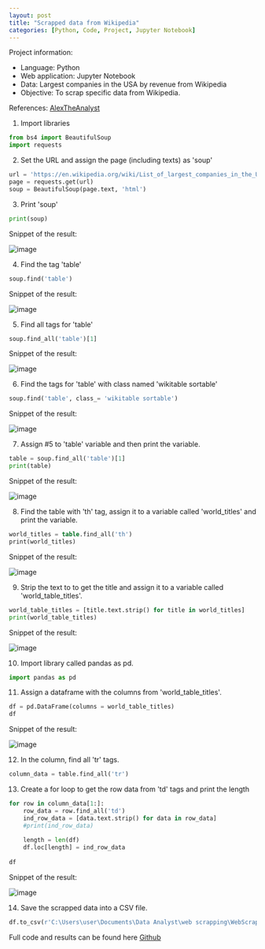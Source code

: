 ```yaml
---
layout: post
title: "Scrapped data from Wikipedia"
categories: [Python, Code, Project, Jupyter Notebook]
---
```


Project information: 
+ Language: Python
+ Web application: Jupyter Notebook
+ Data: Largest companies in the USA by revenue from Wikipedia
+ Objective: To scrap specific data from Wikipedia.


References: [AlexTheAnalyst](https://www.youtube.com/watch?v=qfyynHBFOsM&list=PLUaB-1hjhk8H48Pj32z4GZgGWyylqv85f)

1) Import libraries
```python
from bs4 import BeautifulSoup
import requests
```

2) Set the URL and assign the page (including texts) as 'soup'
```python
url = 'https://en.wikipedia.org/wiki/List_of_largest_companies_in_the_United_States_by_revenue'
page = requests.get(url)
soup = BeautifulSoup(page.text, 'html')
```

3) Print 'soup'
```python
print(soup)
```
Snippet of the result:

![image](https://github.com/user-attachments/assets/99647095-d637-4fe7-833d-cec5c822e57d)

4) Find the tag 'table'
```python
soup.find('table')
```
Snippet of the result:

![image](https://github.com/user-attachments/assets/a98e2779-c76d-4957-9313-2861c13113ce)

5) Find all tags for 'table'
```python
soup.find_all('table')[1]
```
Snippet of the result:

![image](https://github.com/user-attachments/assets/7f301b19-9070-4ec8-af14-6f75deca53d8)

6) Find the tags for 'table' with class named 'wikitable sortable'
```python
soup.find('table', class_= 'wikitable sortable')
```
Snippet of the result:

![image](https://github.com/user-attachments/assets/7447da80-7b3c-43c5-bd11-aac43fd7bf66)

7) Assign #5 to 'table' variable and then print the variable.
```python
table = soup.find_all('table')[1]
print(table)
```
Snippet of the result:

![image](https://github.com/user-attachments/assets/e9a8e56f-22d7-4550-a32b-3d4bc076d05c)

8) Find the table with 'th' tag, assign it to a variable called 'world_titles' and print the variable.
```sql
world_titles = table.find_all('th')
print(world_titles)
```
Snippet of the result:

![image](https://github.com/user-attachments/assets/29882ac1-5ad6-4ec7-b7a8-e8cec7147001)

9) Strip the text to to get the title and assign it to a variable called 'world_table_titles'.
```python
world_table_titles = [title.text.strip() for title in world_titles]
print(world_table_titles)
```
Snippet of the result:

![image](https://github.com/user-attachments/assets/a2405ba4-8cb7-4a7b-8b45-e31e9af0f90e)

10) Import library called pandas as pd.
```python
import pandas as pd
```

11) Assign a dataframe with the columns from 'world_table_titles'.
```python
df = pd.DataFrame(columns = world_table_titles)
df
```
Snippet of the result:

![image](https://github.com/user-attachments/assets/d2393446-2aaa-4967-b5bd-46f2ad9ea7d2)

12) In the column, find all 'tr' tags.
```python
column_data = table.find_all('tr')
```

13) Create a for loop to get the row data from 'td' tags and print the length
```python
for row in column_data[1:]:
    row_data = row.find_all('td')
    ind_row_data = [data.text.strip() for data in row_data]
    #print(ind_row_data)
    
    length = len(df)
    df.loc[length] = ind_row_data
    
df 
```
Snippet of the result:

![image](https://github.com/user-attachments/assets/32c7f796-f7b5-404f-9856-ccadb18bc3e8)

14) Save the scrapped data into a CSV file.
```python
df.to_csv(r'C:\Users\user\Documents\Data Analyst\web scrapping\WebScrappedCompanies.csv', index = False)
```

Full code and results can be found here [Github](https://github.com/imanazmi/PortfolioProjects/blob/main/Scrapping%20data%20from%20Wikipedia.ipynb)



